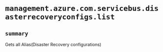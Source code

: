 # `management.azure.com.servicebus.disasterrecoveryconfigs.list`

## `summary`
Gets all Alias(Disaster Recovery configurations)


